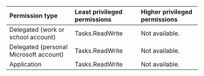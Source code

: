 |Permission type|Least privileged permissions|Higher privileged permissions|
|:---|:---|:---|
|Delegated (work or school account)|Tasks.ReadWrite|Not available.|
|Delegated (personal Microsoft account)|Tasks.ReadWrite|Not available.|
|Application|Tasks.ReadWrite|Not available.|